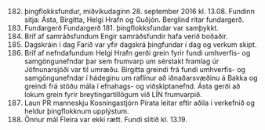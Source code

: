 182. þingflokksfundur, miðvikudaginn 28. september 2016 kl. 13.08.
Fundinn sitja: Ásta, Birgitta, Helgi Hrafn og Guðjón.
Berglind ritar fundargerð.
1. Fundargerð
Fundargerð 181. þingflokksfundar var samþykkt.
2. Bríf af samráðsfundum
Engir samráðsfundir hafa verið boðaðir.
3. Dagskráin í dag
Farið var yfir dagskrá þingfundar í dag og verkum skipt.
4. Bríf af nefndafundum
Helgi Hrafn gerði grein fyrir fundi umhverfis- og samgöngunefndar þar sem frumvarp um
sérstakt framlag úr Jöfnunarsjóði var til umræðu. Birgitta greindi frá fundi umhverfis- og
samgöngunefndar í hádeginu um raflínur að iðnaðarsvæðinu á Bakka og greindi frá stöðu mála
í efnahags- og viðskiptanefnd. Ásta gerði að lokum grein fyrir breytingartillögum við LÍN
frumvarpið.
5. Laun PR manneskju
Kosningastjórn Pírata leitar eftir aðila í verkefnið og heldur þingflokknum upplýstum.
6. Önnur mál
Fleira var ekki rætt.
Fundi slitið kl. 13.19.

